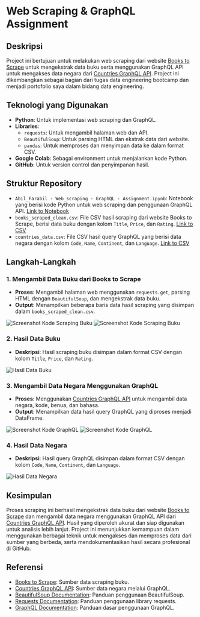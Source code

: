 # Web Scraping & GraphQL Assignment

## Deskripsi

Project ini bertujuan untuk melakukan web scraping dari website [Books to Scrape](http://books.toscrape.com/) untuk mengekstrak data buku serta menggunakan GraphQL API untuk mengakses data negara dari [Countries GraphQL API](https://countries.trevorblades.com/). Project ini dikembangkan sebagai bagian dari tugas data engineering bootcamp dan menjadi portofolio saya dalam bidang data engineering.

## Teknologi yang Digunakan

- **Python**: Untuk implementasi web scraping dan GraphQL.
- **Libraries**:
  - `requests`: Untuk mengambil halaman web dan API.
  - `BeautifulSoup`: Untuk parsing HTML dan ekstrak data dari website.
  - `pandas`: Untuk memproses dan menyimpan data ke dalam format CSV.
- **Google Colab**: Sebagai environment untuk menjalankan kode Python.
- **GitHub**: Untuk version control dan penyimpanan hasil.

## Struktur Repository

- `Abil_Farabil - Web_scraping - GraphQL - Assignment.ipynb`: Notebook yang berisi kode Python untuk web scraping dan penggunaan GraphQL API. [Link to Notebook](Abil_Farabil_Web_scraping_GraphQL_Assignment.ipynb)
- `books_scraped_clean.csv`: File CSV hasil scraping dari website Books to Scrape, berisi data buku dengan kolom `Title`, `Price`, dan `Rating`. [Link to CSV](data/books_scraped_clean.csv)
- `countries_data.csv`: File CSV hasil query GraphQL yang berisi data negara dengan kolom `Code`, `Name`, `Continent`, dan `Language`. [Link to CSV](data/countries_data.csv)

## Langkah-Langkah

### 1. Mengambil Data Buku dari Books to Scrape
   - **Proses**: Mengambil halaman web menggunakan `requests.get`, parsing HTML dengan `BeautifulSoup`, dan mengekstrak data buku.
   - **Output**: Menampilkan beberapa baris data hasil scraping yang disimpan dalam `books_scraped_clean.csv`.

   ![Screenshot Kode Scraping Buku](images/1_Kode_Scraping_Buku.png)
   ![Screenshot Kode Scraping Buku](images/2_Kode_Scraping_Buku.png)

### 2. Hasil Data Buku
   - **Deskripsi**: Hasil scraping buku disimpan dalam format CSV dengan kolom `Title`, `Price`, dan `Rating`.
   
   ![Hasil Data Buku](images/3_Hasil_Data_Buku.png)

### 3. Mengambil Data Negara Menggunakan GraphQL
   - **Proses**: Menggunakan [Countries GraphQL API](https://countries.trevorblades.com/) untuk mengambil data negara, kode, benua, dan bahasa.
   - **Output**: Menampilkan data hasil query GraphQL yang diproses menjadi DataFrame.

   ![Screenshot Kode GraphQL](images/4_Kode_GraphQL.png)
   ![Screenshot Kode GraphQL](images/5_Kode_GraphQL.png)

### 4. Hasil Data Negara
   - **Deskripsi**: Hasil query GraphQL disimpan dalam format CSV dengan kolom `Code`, `Name`, `Continent`, dan `Language`.

   ![Hasil Data Negara](images/6_Hasil_Data_Negara.png)

## Kesimpulan

Proses scraping ini berhasil mengekstrak data buku dari website [Books to Scrape](http://books.toscrape.com/) dan mengambil data negara menggunakan GraphQL API dari [Countries GraphQL API](https://countries.trevorblades.com/). Hasil yang diperoleh akurat dan siap digunakan untuk analisis lebih lanjut. Project ini menunjukkan kemampuan dalam menggunakan berbagai teknik untuk mengakses dan memproses data dari sumber yang berbeda, serta mendokumentasikan hasil secara profesional di GitHub.

## Referensi

- [Books to Scrape](http://books.toscrape.com/): Sumber data scraping buku.
- [Countries GraphQL API](https://countries.trevorblades.com/): Sumber data negara melalui GraphQL.
- [BeautifulSoup Documentation](https://www.crummy.com/software/BeautifulSoup/bs4/doc/): Panduan penggunaan BeautifulSoup.
- [Requests Documentation](https://docs.python-requests.org/en/latest/): Panduan penggunaan library requests.
- [GraphQL Documentation](https://graphql.org/learn/): Panduan dasar penggunaan GraphQL.
